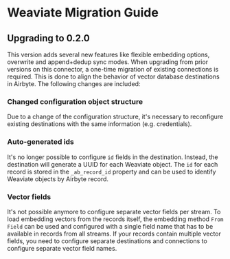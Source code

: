 # Weaviate Migration Guide

## Upgrading to 0.2.0

This version adds several new features like flexible embedding options, overwrite and append+dedup
sync modes. When upgrading from prior versions on this connector, a one-time migration of existing
connections is required. This is done to align the behavior of vector database destinations in
Airbyte. The following changes are included:

### Changed configuration object structure

Due to a change of the configuration structure, it's necessary to reconfigure existing destinations
with the same information (e.g. credentials).

### Auto-generated ids

It's no longer possible to configure `id` fields in the destination. Instead, the destination will
generate a UUID for each Weaviate object. The `id` for each record is stored in the `_ab_record_id`
property and can be used to identify Weaviate objects by Airbyte record.

### Vector fields

It's not possible anymore to configure separate vector fields per stream. To load embedding vectors
from the records itself, the embedding method `From Field` can be used and configured with a single
field name that has to be available in records from all streams. If your records contain multiple
vector fields, you need to configure separate destinations and connections to configure separate
vector field names.
